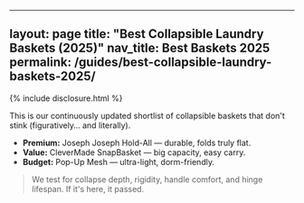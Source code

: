 
---
layout: page
title: "Best Collapsible Laundry Baskets (2025)"
nav_title: Best Baskets 2025
permalink: /guides/best-collapsible-laundry-baskets-2025/
---

{% include disclosure.html %}

This is our continuously updated shortlist of collapsible baskets that don't stink (figuratively… and literally).

- **Premium:** Joseph Joseph Hold-All — durable, folds truly flat.  
- **Value:** CleverMade SnapBasket — big capacity, easy carry.  
- **Budget:** Pop-Up Mesh — ultra-light, dorm-friendly.

> We test for collapse depth, rigidity, handle comfort, and hinge lifespan. If it's here, it passed.

